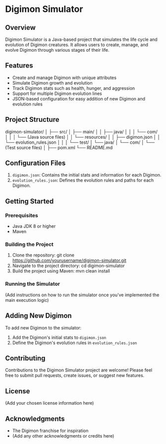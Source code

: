 # Digimon Simulator

## Overview

Digimon Simulator is a Java-based project that simulates the life cycle and evolution of Digimon creatures. It allows users to create, manage, and evolve Digimon through various stages of their life.

## Features

- Create and manage Digimon with unique attributes
- Simulate Digimon growth and evolution
- Track Digimon stats such as health, hunger, and aggression
- Support for multiple Digimon evolution lines
- JSON-based configuration for easy addition of new Digimon and evolution rules

## Project Structure
digimon-simulator/
│
├── src/
│   ├── main/
│   │   ├── java/
│   │   │   └── com/
│   │   │       └── (Java source files)
│   │   └── resources/
│   │       ├── digimon.json
│   │       └── evolution_rules.json
│   │
│   └── test/
│       └── java/
│           └── com/
│               └── (Test source files)
│
├── pom.xml
└── README.md
## Configuration Files

1. `digimon.json`: Contains the initial stats and information for each Digimon.
2. `evolution_rules.json`: Defines the evolution rules and paths for each Digimon.

## Getting Started

### Prerequisites

- Java JDK 8 or higher
- Maven

### Building the Project

1. Clone the repository:
git clone https://github.com/yourusername/digimon-simulator.git
2. Navigate to the project directory:
cd digimon-simulator
3. Build the project using Maven:
mvn clean install
### Running the Simulator

(Add instructions on how to run the simulator once you've implemented the main execution logic)

## Adding New Digimon

To add new Digimon to the simulator:

1. Add the Digimon's initial stats to `digimon.json`
2. Define the Digimon's evolution rules in `evolution_rules.json`

## Contributing

Contributions to the Digimon Simulator project are welcome! Please feel free to submit pull requests, create issues, or suggest new features.

## License

(Add your chosen license information here)

## Acknowledgments

- The Digimon franchise for inspiration
- (Add any other acknowledgments or credits here)
